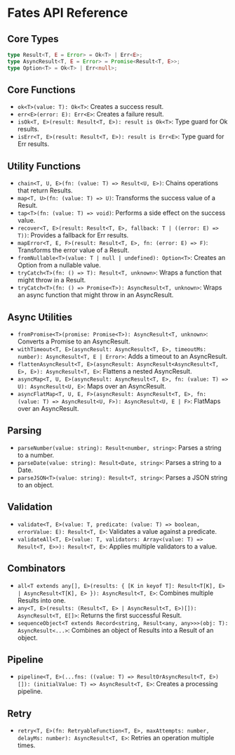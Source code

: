 # Fates API Reference

## Core Types

```typescript
type Result<T, E = Error> = Ok<T> | Err<E>;
type AsyncResult<T, E = Error> = Promise<Result<T, E>>;
type Option<T> = Ok<T> | Err<null>;
```

## Core Functions

- `ok<T>(value: T): Ok<T>`: Creates a success result.
- `err<E>(error: E): Err<E>`: Creates a failure result.
- `isOk<T, E>(result: Result<T, E>): result is Ok<T>`: Type guard for Ok results.
- `isErr<T, E>(result: Result<T, E>): result is Err<E>`: Type guard for Err results.

## Utility Functions

- `chain<T, U, E>(fn: (value: T) => Result<U, E>)`: Chains operations that return Results.
- `map<T, U>(fn: (value: T) => U)`: Transforms the success value of a Result.
- `tap<T>(fn: (value: T) => void)`: Performs a side effect on the success value.
- `recover<T, E>(result: Result<T, E>, fallback: T | ((error: E) => T))`: Provides a fallback for Err results.
- `mapError<T, E, F>(result: Result<T, E>, fn: (error: E) => F)`: Transforms the error value of a Result.
- `fromNullable<T>(value: T | null | undefined): Option<T>`: Creates an Option from a nullable value.
- `tryCatch<T>(fn: () => T): Result<T, unknown>`: Wraps a function that might throw in a Result.
- `tryCatch<T>(fn: () => Promise<T>): AsyncResult<T, unknown>`: Wraps an async function that might throw in an AsyncResult.

## Async Utilities

- `fromPromise<T>(promise: Promise<T>): AsyncResult<T, unknown>`: Converts a Promise to an AsyncResult.
- `withTimeout<T, E>(asyncResult: AsyncResult<T, E>, timeoutMs: number): AsyncResult<T, E | Error>`: Adds a timeout to an AsyncResult.
- `flattenAsyncResult<T, E>(asyncResult: AsyncResult<AsyncResult<T, E>, E>): AsyncResult<T, E>`: Flattens a nested AsyncResult.
- `asyncMap<T, U, E>(asyncResult: AsyncResult<T, E>, fn: (value: T) => U): AsyncResult<U, E>`: Maps over an AsyncResult.
- `asyncFlatMap<T, U, E, F>(asyncResult: AsyncResult<T, E>, fn: (value: T) => AsyncResult<U, F>): AsyncResult<U, E | F>`: FlatMaps over an AsyncResult.

## Parsing

- `parseNumber(value: string): Result<number, string>`: Parses a string to a number.
- `parseDate(value: string): Result<Date, string>`: Parses a string to a Date.
- `parseJSON<T>(value: string): Result<T, string>`: Parses a JSON string to an object.

## Validation

- `validate<T, E>(value: T, predicate: (value: T) => boolean, errorValue: E): Result<T, E>`: Validates a value against a predicate.
- `validateAll<T, E>(value: T, validators: Array<(value: T) => Result<T, E>>): Result<T, E>`: Applies multiple validators to a value.

## Combinators

- `all<T extends any[], E>(results: { [K in keyof T]: Result<T[K], E> | AsyncResult<T[K], E> }): AsyncResult<T, E>`: Combines multiple Results into one.
- `any<T, E>(results: (Result<T, E> | AsyncResult<T, E>)[]): AsyncResult<T, E[]>`: Returns the first successful Result.
- `sequenceObject<T extends Record<string, Result<any, any>>>(obj: T): AsyncResult<...>`: Combines an object of Results into a Result of an object.

## Pipeline

- `pipeline<T, E>(...fns: ((value: T) => ResultOrAsyncResult<T, E>)[]): (initialValue: T) => AsyncResult<T, E>`: Creates a processing pipeline.

## Retry

- `retry<T, E>(fn: RetryableFunction<T, E>, maxAttempts: number, delayMs: number): AsyncResult<T, E>`: Retries an operation multiple times.